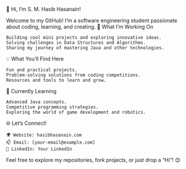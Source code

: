 👋 Hi, I’m S. M. Hasib Hasanain!

Welcome to my GitHub! I’m a software engineering student passionate about coding, learning, and creating.
🚀 What I’m Working On

    Building cool mini projects and exploring innovative ideas.
    Solving challenges in Data Structures and Algorithms.
    Sharing my journey of mastering Java and other technologies.

💡 What You’ll Find Here

    Fun and practical projects.
    Problem-solving solutions from coding competitions.
    Resources and tools to learn and grow.

🌱 Currently Learning

    Advanced Java concepts.
    Competitive programming strategies.
    Exploring the world of game development and robotics.

🌐 Let’s Connect!

    🌍 Website: hasibhasanain.com
    📫 Email: [your-email@example.com]
    💼 LinkedIn: Your LinkedIn

Feel free to explore my repositories, fork projects, or just drop a “Hi”! 😊
